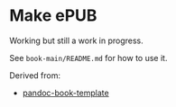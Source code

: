 # Make ePUB

Working but still a work in progress. 

See `book-main/README.md` for how to use it.

Derived from:
- [pandoc-book-template](https://github.com/wikiti/pandoc-book-template)


